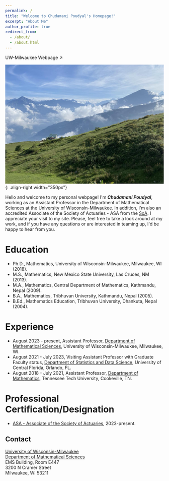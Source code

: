 ```yaml
---
permalink: /
title: "Welcome to Chudamani Poudyal's Homepage!" 
excerpt: "About Me"
author_profile: true
redirect_from: 
  - /about/
  - /about.html
---
```


<!-- <a href="https://uwm.edu/math/people/poudyal-chudamani/">UW-Milwaukee Webpage</a> -->
<a href="https://uwm.edu/math/people/poudyal-chudamani/" target="_blank" style="text-decoration: none;">UW-Milwaukee Webpage &#8599;</a>

<!-- ![Editing a markdown file for a talk](/images/pyramid2.png){: .align-right width="350px"} -->
![Editing a markdown file for a talk](/images/PT2.jpg){: .align-right width="350px"}
<!--- ![Editing a markdown file for a talk](/images/PT2.jpg) --->
Hello and welcome to my personal webpage! I'm _**Chudamani Poudyal**_, working as an Assistant Professor in the Department of Mathematical Sciences at the University of Wisconsin-Milwaukee. In addition, I'm also an accredited Associate of the Society of Actuaries - ASA from the <a href="https://www.soa.org/">SoA</a>. I appreciate your visit to my site. Please, feel free to take a look around at my work, and if you have any questions or are interested in teaming up, I'd be happy to hear from you.

Education
=====
- Ph.D., Mathematics, University of Wisconsin-Milwaukee, Milwaukee, WI (2018).
- M.S., Mathematics, New Mexico State University, Las Cruces, NM (2013).
- M.A., Mathematics, Central Department of Mathematics, Kathmandu, Nepal (2009).
- B.A., Mathematics, Tribhuvan University, Kathmandu, Nepal (2005). 
- B.Ed., Mathematics Education, Tribhuvan University, Dhankuta, Nepal (2004).
  
Experience
=====
- August 2023 - present, Assistant Professor, <a href="https://uwm.edu/math/">Department of Mathematical Sciences</a>, University of Wisconsin-Milwaukee, Milwaukee, WI. 
- August 2021 - July 2023, Visiting Assistant Professor with Graduate Faculty status, [Department of Statistics and Data Science](https://sciences.ucf.edu/statistics/), University of Central Florida, Orlando, FL.
- August 2018 - July 2021, Assistant Professor, [Department of Mathematics](https://www.tntech.edu/cas/math/), Tennessee Tech University, Cookeville, TN.

Professional Certification/Designation
=====
- [ASA - Associate of the Society of Actuaries](https://www.soa.org/Education/Exam-Req/edu-asa-req.aspx), 2023-present.

Contact
-------
[University of Wisconsin-Milwaukee](https://uwm.edu/) \
[Department of Mathematical Sciences](https://uwm.edu/math/) \
EMS Building, Room E447 \
3200 N Cramer Street \
Milwaukee, WI 53211
